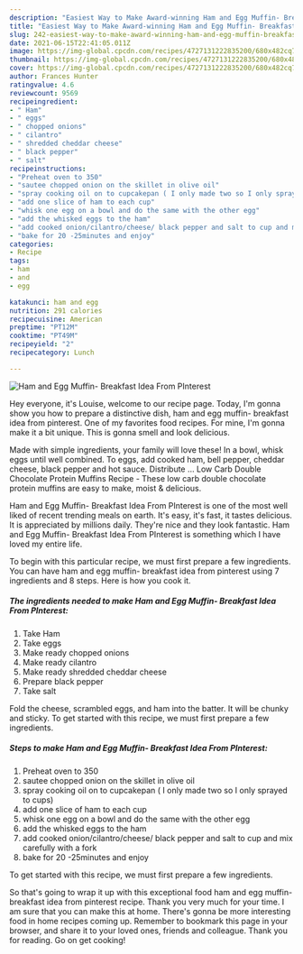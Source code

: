 ```yaml
---
description: "Easiest Way to Make Award-winning Ham and Egg Muffin- Breakfast Idea From PInterest"
title: "Easiest Way to Make Award-winning Ham and Egg Muffin- Breakfast Idea From PInterest"
slug: 242-easiest-way-to-make-award-winning-ham-and-egg-muffin-breakfast-idea-from-pinterest
date: 2021-06-15T22:41:05.011Z
image: https://img-global.cpcdn.com/recipes/4727131222835200/680x482cq70/ham-and-egg-muffin-breakfast-idea-from-pinterest-recipe-main-photo.jpg
thumbnail: https://img-global.cpcdn.com/recipes/4727131222835200/680x482cq70/ham-and-egg-muffin-breakfast-idea-from-pinterest-recipe-main-photo.jpg
cover: https://img-global.cpcdn.com/recipes/4727131222835200/680x482cq70/ham-and-egg-muffin-breakfast-idea-from-pinterest-recipe-main-photo.jpg
author: Frances Hunter
ratingvalue: 4.6
reviewcount: 9569
recipeingredient:
- " Ham"
- " eggs"
- " chopped onions"
- " cilantro"
- " shredded cheddar cheese"
- " black pepper"
- " salt"
recipeinstructions:
- "Preheat oven to 350"
- "sautee chopped onion on the skillet in olive oil"
- "spray cooking oil on to cupcakepan ( I only made two so I only sprayed to cups)"
- "add one slice of ham to each cup"
- "whisk one egg on a bowl and do the same with the other egg"
- "add the whisked eggs to the ham"
- "add cooked onion/cilantro/cheese/ black pepper and salt to cup and mix carefully with a fork"
- "bake for 20 -25minutes and enjoy"
categories:
- Recipe
tags:
- ham
- and
- egg

katakunci: ham and egg 
nutrition: 291 calories
recipecuisine: American
preptime: "PT12M"
cooktime: "PT49M"
recipeyield: "2"
recipecategory: Lunch

---
```



![Ham and Egg Muffin- Breakfast Idea From PInterest](https://img-global.cpcdn.com/recipes/4727131222835200/680x482cq70/ham-and-egg-muffin-breakfast-idea-from-pinterest-recipe-main-photo.jpg)

Hey everyone, it's Louise, welcome to our recipe page. Today, I'm gonna show you how to prepare a distinctive dish, ham and egg muffin- breakfast idea from pinterest. One of my favorites food recipes. For mine, I'm gonna make it a bit unique. This is gonna smell and look delicious.

Made with simple ingredients, your family will love these! In a bowl, whisk eggs until well combined. To eggs, add cooked ham, bell pepper, cheddar cheese, black pepper and hot sauce. Distribute … Low Carb Double Chocolate Protein Muffins Recipe - These low carb double chocolate protein muffins are easy to make, moist &amp; delicious.

Ham and Egg Muffin- Breakfast Idea From PInterest is one of the most well liked of recent trending meals on earth. It's easy, it's fast, it tastes delicious. It is appreciated by millions daily. They're nice and they look fantastic. Ham and Egg Muffin- Breakfast Idea From PInterest is something which I have loved my entire life.


To begin with this particular recipe, we must first prepare a few ingredients. You can have ham and egg muffin- breakfast idea from pinterest using 7 ingredients and 8 steps. Here is how you cook it.

<!--inarticleads1-->

##### The ingredients needed to make Ham and Egg Muffin- Breakfast Idea From PInterest:

1. Take  Ham
1. Take  eggs
1. Make ready  chopped onions
1. Make ready  cilantro
1. Make ready  shredded cheddar cheese
1. Prepare  black pepper
1. Take  salt


Fold the cheese, scrambled eggs, and ham into the batter. It will be chunky and sticky. To get started with this recipe, we must first prepare a few ingredients. 

<!--inarticleads2-->

##### Steps to make Ham and Egg Muffin- Breakfast Idea From PInterest:

1. Preheat oven to 350
1. sautee chopped onion on the skillet in olive oil
1. spray cooking oil on to cupcakepan ( I only made two so I only sprayed to cups)
1. add one slice of ham to each cup
1. whisk one egg on a bowl and do the same with the other egg
1. add the whisked eggs to the ham
1. add cooked onion/cilantro/cheese/ black pepper and salt to cup and mix carefully with a fork
1. bake for 20 -25minutes and enjoy


To get started with this recipe, we must first prepare a few ingredients. 

So that's going to wrap it up with this exceptional food ham and egg muffin- breakfast idea from pinterest recipe. Thank you very much for your time. I am sure that you can make this at home. There's gonna be more interesting food in home recipes coming up. Remember to bookmark this page in your browser, and share it to your loved ones, friends and colleague. Thank you for reading. Go on get cooking!
